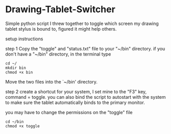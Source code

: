 # Drawing-Tablet-Switcher
Simple python script I threw together to toggle which screen my drawing tablet stylus is bound to, figured it might help others.

setup instructions


step 1
Copy the "toggle" and "status.txt" file to your "~/bin" directory.
if you don't have a "~/bin" directory, in the terminal type

    cd ~/
    mkdir bin
    chmod +x bin

Move the two files into the `~/bin' directory.

step 2
create a shortcut for your system, I set mine to the "F3" key, command = toggle.
you can also bind the script to autostart with the system to make sure the tablet
automatically binds to the primary monitor.

you may have to change the permissions on the "toggle" file

    cd ~/bin
    chmod +x toggle